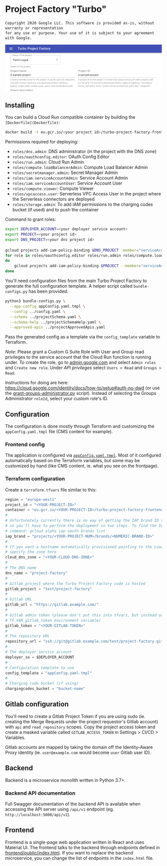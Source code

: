 # Project Factory "Turbo"

```
Copyright 2020 Google LLC. This software is provided as-is, without warranty or representation 
for any use or purpose. Your use of it is subject to your agreement with Google.
```

![Screenshot of the frontend](img/screenshot.png "Screenshot of the frontend")

## Installing

You can build a Cloud Run compatible container by building the `[Dockerfile](Dockerfile)`:
```sh
docker build -t eu.gcr.io/<your project id>/turbo-project-factory-frontend:latest .
```

Permissions required for deploying:
- `roles/dns.admin`: DNS administrator (in the project with the DNS zone)
- `roles/oauthconfig.editor`: OAuth Config Editor
- `roles/run.admin`: Cloud Run Admin
- `roles/compute.loadBalancerAdmin`: Compute Load Balancer Admin
- `roles/secretmanager.admin`: Secret Manager Admin
- `roles/iam.serviceAccountAdmin`: Service Account Admin
- `roles/iam.serviceAccountUser`: Service Account User
- `roles/compute.viewer`: Compute Viewer
- `roles/vpcaccess.user`: Serverless VPC Access User in the project where the Serverless connectors are deployed
- `roles/storage.admin`: To add IAM permissions to the charging codes bucket (if used) and to push the container

Command to grant roles:

```sh
export DEPLOYER_ACCOUNT=<your deployer service account>
export PROJECT=<your project id>
export DNS_PROJECT=<your dns project id>

gcloud projects add-iam-policy-binding $DNS_PROJECT -member="serviceAccount:$DEPLOYER_ACCOUNT" --role=roles/dns.admin
for role in roles/oauthconfig.editor roles/run.admin roles/compute.loadBalancerAdmin roles/secretmanager.admin roles/iam.serviceAccountAdmin roles/compute.viewer roles/storage.admin
do
    gcloud projects add-iam-policy-binding $PROJECT --member="serviceAccount:$DEPLOYER_ACCOUNT" --role=$role
done

```

You'll need configuration files from the main Turbo Project Factory to generate the full configuration
template. A helper script called `bundle-configs.py` has been provided:

```sh
python3 bundle-configs.py \
  --app-config appConfig.yaml.tmpl \
  --config ../config.yaml \
  --schema ../projectSchema.yaml \
  --schema-help ../projectSchemaHelp.yaml \
  --approved-apis ../projectApprovedApis.yaml
```

Pass the generated config as a template via the `config_template` variable to Terraform.

*Note*: Please grant a Custom G Suite Role with User and Group read privileges to the service account that the
Cloud Run function is running under. To create the role, go to [admin.google.com](https://admin.google.com) and
select `Admin roles` and `Create new role`. Under *API privileges* select `Users > Read` and `Groups > Read`.

Instructions for doing are here: https://cloud.google.com/identity/docs/how-to/setup#auth-no-dwd
(or use the [grant-groups-administrator.py](../scripts/grant-grouops-administrator.py) script). Instead of
selecting the Groups Administrator `roleId`, select your custom role's ID. 

## Configuration

The configuration is done mostly through Terraform and customizing the `appConfig.yaml.tmpl` file
(CMS content for example). 

### Frontend config

The application is configured via [`appConfig.yaml.tmpl`](appConfig.yaml.tmpl). Most of it configured
automatically based on the Terraform variables, but some may be customized by hand (like CMS content,
ie. what you see on the frontpage).

### Terraform configuration

Create a `terraform.tfvars` file similar to this:

```tf
region = "europe-west1"
project_id = "<YOUR-PROJECT-ID>"
container = "eu.gcr.io/<YOUR-PROJECT-ID>/turbo-project-factory-frontend"
#
# Unfortunately currently there is no way of getting the IAP brand ID through Terraform,
# so you'll have to perform the deployment in two steps. To find the IAP brand, use the
# command: gcloud alpha iap oauth-brands list
iap_brand = "projects/<YOUR-PROJECT-NUM>/brands/<NUMERIC-BRAND-ID>"
#
# If you want a hostname automatically provisioned pointing to the Load Balancer,
# specify the zone here
cloud_dns_zone = "<YOUR-CLOUD-DNS-ZONE>"
#
# The DNS name
dns_name = "project-factory"
#
# Gitlab project where the Turbo Project Factory code is hosted
gitlab_project = "test/project-factory"
# 
# Gitlab URL
gitlab_url = "https://gitlab.example.com/"
#
# Gitlab admin token (please don't put this into tfvars, but instead set it via
# TF_VAR_gitlab_token environment variable)
gitlab_token = "<YOUR-GITLAB-TOKEN>"
#
# The repository URL
repository_url = "ssh://git@gitlab.example.com/test/project-factory.git"
# 
# The deployer service account
deployer_sa = $DEPLOYER_ACCOUNT
#
# Configuration template to use
config_template = "appConfig.yaml.tmpl"
#
# Charging code bucket (if using)
chargingcodes_bucket = "bucket-name"
```

## Gitlab configuration

You'll need to create a Gitlab Project Token if you are using sudo (ie. creating the Merge Requests
under the project requestor's Gitlab account) with `api` and `read_repository` scopes. Copy the project 
access token and create a masked variable called `GITLAB_ACCESS_TOKEN` in Settings > CI/CD > Variables.

Gitlab accounts are mapped by taking the domain off the Identity-Aware Proxy identity (ie. `user@example.com` 
would become `user` Gitlab user ID).

## Backend

Backend is a microservice monolith written in Python 3.7+. 

### Backend API documentation

Full Swagger documentation of the backend API is available when accessing
the API server using `/api/v1` endpoint (eg. `http://localhost:5000/api/v1`).

## Frontend

Frontend is a single-page web application written in React and uses Material UI.
The frontend talks to the backend through endpoints defined in [frontend/public/index.html](frontend/public/index.html).
If you want to replace the backend microservice, you can change the list of endpoints
in the `index.html` file.
